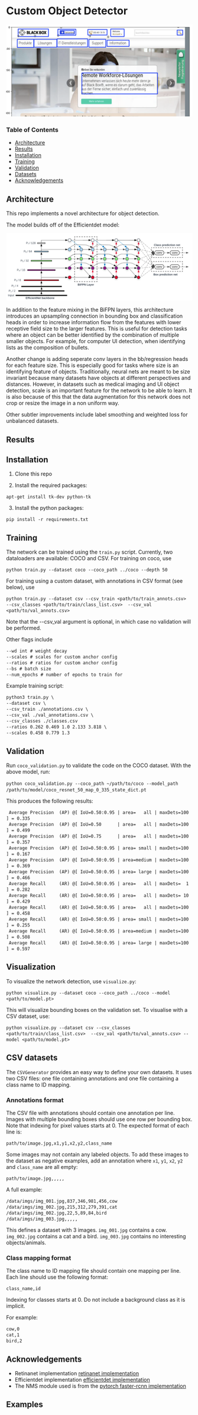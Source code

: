 # Custom Object Detector

<img src="./configs/1.png">

### Table of Contents
- <a href='#recent-update'>Architecture</a>
- <a href='#results'>Results</a>
- <a href='#installation'>Installation</a>
- <a href='#training'>Training</a>
- <a href='#validation'>Validation</a>
- <a href='#training-efficientdet'>Datasets</a>
- <a href='#acknowledgements'>Acknowledgements</a>

## Architecture

This repo implements a novel architecture for object detection. 

The model builds off of the Efficientdet model:

<img src= "./docs/arch.png"/>

In addition to the feature mixing in the BiFPN layers, this architecture introduces an upsampling connection in 
bounding box and classification heads in order to increase information flow from the features with lower receptive 
field size to the larger features. This is useful for detection tasks where an object can be better identified by 
the combination of multiple smaller objects. For example, for computer UI detection, when identifying lists as
the composition of bullets.

Another change is adding seperate conv layers in the bb/regression heads for each feature size. This is especially
good for tasks where size is an identifying feature of objects. Traditionally, neural nets are meant to be size invariant
because many datasets have objects at different perspectives and distances. However, in datasets such as medical imaging and 
UI object detection, scale is an important feature for the network to be able to learn. It is also because of this that the data
augmentation for this network does not crop or resize the image in a non uniform way.

Other subtler improvements include label smoothing and weighted loss for unbalanced datasets.

## Results




## Installation

1) Clone this repo

2) Install the required packages:

```
apt-get install tk-dev python-tk
```

3) Install the python packages:
	
```
pip install -r requirements.txt
```

## Training

The network can be trained using the `train.py` script. Currently, two dataloaders are available: COCO and CSV. For training on coco, use

```
python train.py --dataset coco --coco_path ../coco --depth 50
```

For training using a custom dataset, with annotations in CSV format (see below), use

```
python train.py --dataset csv --csv_train <path/to/train_annots.csv>  --csv_classes <path/to/train/class_list.csv>  --csv_val <path/to/val_annots.csv>
```

Note that the --csv_val argument is optional, in which case no validation will be performed.

Other flags include

```
--wd int # weight decay
--scales # scales for custom anchor config
--ratios # ratios for custom anchor config
--bs # batch size
--num_epochs # number of epochs to train for
```

Example training script:
```
python3 train.py \
--dataset csv \
--csv_train ./annotations.csv \
--csv_val ./val_annotations.csv \
--csv_classes ./classes.csv 
--ratios 0.262 0.469 1.0 2.133 3.818 \
--scales 0.458 0.779 1.3
```

## Validation

Run `coco_validation.py` to validate the code on the COCO dataset. With the above model, run:

`python coco_validation.py --coco_path ~/path/to/coco --model_path /path/to/model/coco_resnet_50_map_0_335_state_dict.pt`

This produces the following results:

```
 Average Precision  (AP) @[ IoU=0.50:0.95 | area=   all | maxDets=100 ] = 0.335
 Average Precision  (AP) @[ IoU=0.50      | area=   all | maxDets=100 ] = 0.499
 Average Precision  (AP) @[ IoU=0.75      | area=   all | maxDets=100 ] = 0.357
 Average Precision  (AP) @[ IoU=0.50:0.95 | area= small | maxDets=100 ] = 0.167
 Average Precision  (AP) @[ IoU=0.50:0.95 | area=medium | maxDets=100 ] = 0.369
 Average Precision  (AP) @[ IoU=0.50:0.95 | area= large | maxDets=100 ] = 0.466
 Average Recall     (AR) @[ IoU=0.50:0.95 | area=   all | maxDets=  1 ] = 0.282
 Average Recall     (AR) @[ IoU=0.50:0.95 | area=   all | maxDets= 10 ] = 0.429
 Average Recall     (AR) @[ IoU=0.50:0.95 | area=   all | maxDets=100 ] = 0.458
 Average Recall     (AR) @[ IoU=0.50:0.95 | area= small | maxDets=100 ] = 0.255
 Average Recall     (AR) @[ IoU=0.50:0.95 | area=medium | maxDets=100 ] = 0.508
 Average Recall     (AR) @[ IoU=0.50:0.95 | area= large | maxDets=100 ] = 0.597
```

## Visualization

To visualize the network detection, use `visualize.py`:

```
python visualize.py --dataset coco --coco_path ../coco --model <path/to/model.pt>
```
This will visualize bounding boxes on the validation set. To visualise with a CSV dataset, use:

```
python visualize.py --dataset csv --csv_classes <path/to/train/class_list.csv>  --csv_val <path/to/val_annots.csv> --model <path/to/model.pt>
```


## CSV datasets
The `CSVGenerator` provides an easy way to define your own datasets.
It uses two CSV files: one file containing annotations and one file containing a class name to ID mapping.

### Annotations format
The CSV file with annotations should contain one annotation per line.
Images with multiple bounding boxes should use one row per bounding box.
Note that indexing for pixel values starts at 0.
The expected format of each line is:
```
path/to/image.jpg,x1,y1,x2,y2,class_name
```

Some images may not contain any labeled objects.
To add these images to the dataset as negative examples,
add an annotation where `x1`, `y1`, `x2`, `y2` and `class_name` are all empty:
```
path/to/image.jpg,,,,,
```

A full example:
```
/data/imgs/img_001.jpg,837,346,981,456,cow
/data/imgs/img_002.jpg,215,312,279,391,cat
/data/imgs/img_002.jpg,22,5,89,84,bird
/data/imgs/img_003.jpg,,,,,
```

This defines a dataset with 3 images.
`img_001.jpg` contains a cow.
`img_002.jpg` contains a cat and a bird.
`img_003.jpg` contains no interesting objects/animals.


### Class mapping format
The class name to ID mapping file should contain one mapping per line.
Each line should use the following format:
```
class_name,id
```

Indexing for classes starts at 0.
Do not include a background class as it is implicit.

For example:
```
cow,0
cat,1
bird,2
```

## Acknowledgements

- Retinanet implementation [retinanet implementation](https://github.com/fizyr/keras-retinanet)
- Efficientdet implementation [efficientdet implementation](https://github.com/toandaominh1997/EfficientDet.Pytorch)
- The NMS module used is from the [pytorch faster-rcnn implementation](https://github.com/ruotianluo/pytorch-faster-rcnn)

## Examples

